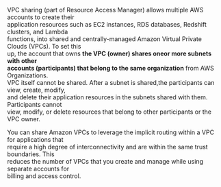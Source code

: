 VPC sharing (part of Resource Access Manager) allows multiple AWS accounts to create their  
application resources such as EC2 instances, RDS databases, Redshift clusters, and Lambda  
functions, into shared and centrally-managed Amazon Virtual Private Clouds (VPCs). To set this  
up, the account that owns **the VPC (owner) shares oneor more subnets with other  
accounts (participants) that belong to the same organization** from AWS Organizations.  
VPC itself cannot be shared. After a subnet is shared,the participants can view, create, modify,  
and delete their application resources in the subnets shared with them. Participants cannot  
view, modify, or delete resources that belong to other participants or the VPC owner.

You can share Amazon VPCs to leverage the implicit routing within a VPC for applications that  
require a high degree of interconnectivity and are within the same trust boundaries. This  
reduces the number of VPCs that you create and manage while using separate accounts for  
billing and access control.